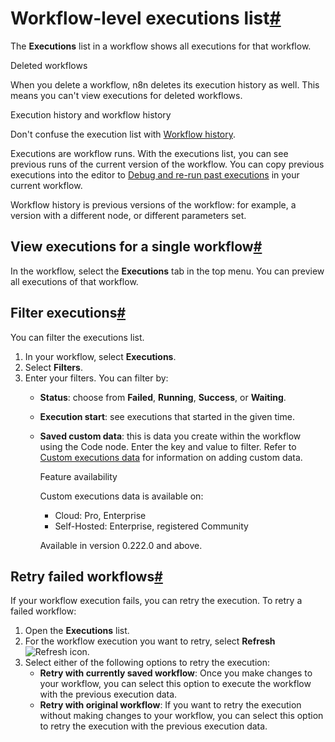 [](https://github.com/n8n-io/n8n-docs/edit/main/docs/workflows/executions/single-workflow-executions.md "Edit this page")

# Workflow-level executions list[#](#workflow-level-executions-list "Permanent link")

The **Executions** list in a workflow shows all executions for that workflow.

Deleted workflows

When you delete a workflow, n8n deletes its execution history as well. This means you can't view executions for deleted workflows.

Execution history and workflow history

Don't confuse the execution list with [Workflow history](../../history/).

Executions are workflow runs. With the executions list, you can see previous runs of the current version of the workflow. You can copy previous executions into the editor to [Debug and re-run past executions](../debug/) in your current workflow.

Workflow history is previous versions of the workflow: for example, a version with a different node, or different parameters set.

## View executions for a single workflow[#](#view-executions-for-a-single-workflow "Permanent link")

In the workflow, select the **Executions** tab in the top menu. You can preview all executions of that workflow.

## Filter executions[#](#filter-executions "Permanent link")

You can filter the executions list.

1.  In your workflow, select **Executions**.
2.  Select **Filters**.
3.  Enter your filters. You can filter by:
    *   **Status**: choose from **Failed**, **Running**, **Success**, or **Waiting**.
    *   **Execution start**: see executions that started in the given time.
    *   **Saved custom data**: this is data you create within the workflow using the Code node. Enter the key and value to filter. Refer to [Custom executions data](../custom-executions-data/) for information on adding custom data.
        
        Feature availability
        
        Custom executions data is available on:
        
        *   Cloud: Pro, Enterprise
        *   Self-Hosted: Enterprise, registered Community
        
        Available in version 0.222.0 and above.
        

## Retry failed workflows[#](#retry-failed-workflows "Permanent link")

If your workflow execution fails, you can retry the execution. To retry a failed workflow:

1.  Open the **Executions** list.
2.  For the workflow execution you want to retry, select **Refresh** ![Refresh icon](../../../_images/common-icons/refresh.png).
3.  Select either of the following options to retry the execution:
    *   **Retry with currently saved workflow**: Once you make changes to your workflow, you can select this option to execute the workflow with the previous execution data.
    *   **Retry with original workflow**: If you want to retry the execution without making changes to your workflow, you can select this option to retry the execution with the previous execution data.